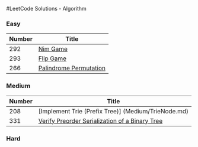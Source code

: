 #LeetCode Solutions - Algorithm 

### Easy

|Number| Title |
|------|-------|
|292| [Nim Game](Easy/NimGame.md)|
|293| [Flip Game](Easy/FlipGame.md)|
|266| [Palindrome Permutation](Easy/PalindromePermutation.md)|

### Medium

| Number | Title |
|--------|--------|
|208| [Implement Trie (Prefix Tree)] (Medium/TrieNode.md)|
|331| [Verify Preorder Serialization of a Binary Tree](Medium/PreorderBT.md)|


### Hard


